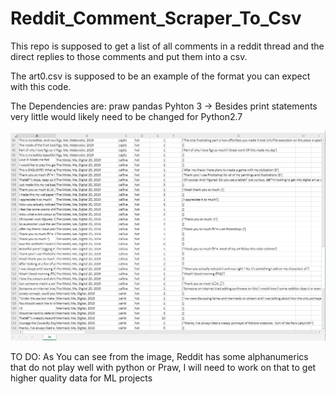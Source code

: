# Reddit_Comment_Scraper_To_Csv
This repo is supposed to get a list of all comments in a reddit thread and the direct replies to those comments and put them into a csv.

The art0.csv is supposed to be an example of the format you can expect with this code.

The Dependencies are: 
  praw
  pandas
  Pyhton 3 -> Besides print statements very little would likely need to be changed for Python2.7

![Csv Example](Capture.PNG)

TO DO: As You can see from the image, Reddit has some alphanumerics that do not play well with python or Praw, I will need to work on that 
to get higher quality data for ML projects 
